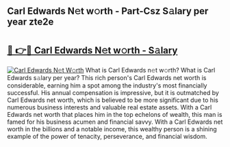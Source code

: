 ## Carl Edwards N𝚎t w𝚘rth - Part-Csz S𝚊lary per year zte2e

# <h2><a href="http://gc48mc4.nevu.top/?p=Carl+Edwards">🔗 👉🔴 Carl Edwards N𝚎t w𝚘rth - S𝚊lary</a></h2>

[![Carl Edwards N𝚎t W𝚘rth](https://i.imgur.com/Oavwk0R.jpeg)](http://gc48mc4.nevu.top/?p=Carl+Edwards)
What is Carl Edwards n𝚎t w𝚘rth? What is Carl Edwards s𝚊lary per year?
This rich person's Carl Edwards net worth is considerable, earning him a spot among the industry's most financially successful. His annual compensation is impressive, but it is outmatched by Carl Edwards net worth, which is believed to be more significant due to his numerous business interests and valuable real estate assets. With a Carl Edwards net worth that places him in the top echelons of wealth, this man is famed for his business acumen and financial savvy. With a Carl Edwards net worth in the billions and a notable income, this wealthy person is a shining example of the power of tenacity, perseverance, and financial wisdom.
